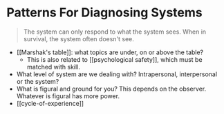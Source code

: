 # Patterns For Diagnosing Systems

> The system can only respond to what the system sees. When in survival, the system often doesn't see.

* [[Marshak's table]]: what topics are under, on or above the table?
  * This is also related to [[psychological safety]], which must be matched with skill.
* What level of system are we dealing with? Intrapersonal, interpersonal or the system?
* What is figural and ground for you? This depends on the observer. Whatever is figural has more power.
* [[cycle-of-experience]]
